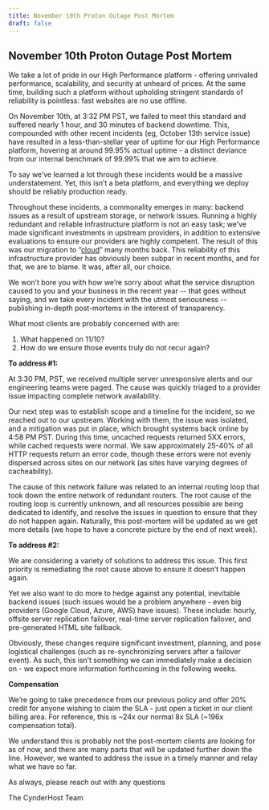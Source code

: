 ```yaml
---
title: November 10th Proton Outage Post Mortem
draft: false
---
```

## November 10th Proton Outage Post Mortem

We take a lot of pride in our High Performance platform - offering unrivaled performance, scalability, and security at unheard of prices. At the same time, building such a platform without upholding stringent standards of reliability is pointless: fast websites are no use offline.

On November 10th, at 3:32 PM PST, we failed to meet this standard and suffered nearly 1 hour, and 30 minutes of backend downtime. This, compounded with other recent incidents (eg, October 13th service issue) have resulted in a less-than-stellar year of uptime for our High Performance platform, hovering at around 99.95% actual uptime - a distinct deviance from our internal benchmark of 99.99% that we aim to achieve. 

To say we’ve learned a lot through these incidents would be a massive understatement. Yet, this isn’t a beta platform, and everything we deploy should be reliably production ready. 

Throughout these incidents, a commonality emerges in many: backend issues as a result of upstream storage, or network issues. Running a highly redundant and reliable infrastructure platform is not an easy task; we’ve made significant investments in upstream providers, in addition to extensive evaluations to ensure our providers are highly competent. The result of this was our migration to “[cloud](https://blog.cynderhost.com/the-migration-to-cloud/)” many months back. This reliability of this infrastructure provider has obviously been subpar in recent months, and for that, we are to blame. It was, after all, our choice.

We won’t bore you with how we’re sorry about what the service disruption caused to you and your business in the recent year -- that goes without saying, and we take every incident with the utmost seriousness -- publishing in-depth post-mortems in the interest of transparency.

What most clients are probably concerned with are: 

1. What happened on 11/10?
2. How do we ensure those events truly do not recur again?

**To address #1:**

At 3:30 PM, PST, we received multiple server unresponsive alerts and our engineering teams were paged. The cause was quickly triaged to a provider issue impacting complete network availability.

Our next step was to establish scope and a timeline for the incident, so we reached out to our upstream. Working with them, the issue was isolated, and a mitigation was put in place, which brought systems back online by 4:58 PM PST. During this time, uncached requests returned 5XX errors, while cached requests were normal. We saw approximately 25-40% of all HTTP requests return an error code, though these errors were not evenly dispersed across sites on our network (as sites have varying degrees of cacheability).

The cause of this network failure was related to an internal routing loop that took down the entire network of redundant routers. The root cause of the routing loop is currently unknown, and all resources possible are being dedicated to identify, and resolve the issues in question to ensure that they do not happen again. Naturally, this post-mortem will be updated as we get more details (we hope to have a concrete picture by the end of next week).

**To address #2:**

We are considering a variety of solutions to address this issue. This first priority is remediating the root cause above to ensure it doesn’t happen again.

Yet we also want to do more to hedge against any potential, inevitable backend issues (such issues would be a problem anywhere - even big providers (Google Cloud, Azure, AWS) have issues). These include: hourly, offsite server replication failover, real-time server replication failover, and pre-generated HTML site fallback. 

Obviously, these changes require significant investment, planning, and pose logistical challenges (such as re-synchronizing servers after a failover event). As such, this isn’t something we can immediately make a decision on - we expect more information forthcoming in the following weeks.

**Compensation**

We’re going to take precedence from our previous policy and offer 20% credit for anyone wishing to claim the SLA - just open a ticket in our client billing area. For reference, this is \~24x our normal 8x SLA (\~196x compensation total).

We understand this is probably not the post-mortem clients are looking for as of now, and there are many parts that will be updated further down the line. However, we wanted to address the issue in a timely manner and relay what we have so far.

As always, please reach out with any questions

The CynderHost Team